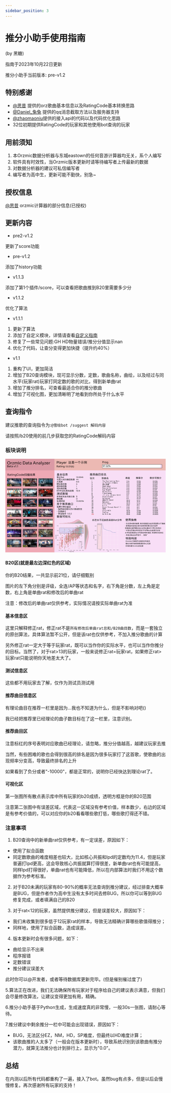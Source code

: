 ```yaml
---
sidebar_position: 3
---
```


# 推分小助手使用指南

(by 黑糖)

指南于2023年10月22日更新

推分小助手当前版本: pre-v1.2

## 特别感谢

- [@思昔](https://space.bilibili.com/518645556) 提供的orz歌曲基本信息以及RatingCode基本转换思路
- [@Daniel_兔兔](https://space.bilibili.com/1333478733) 提供的qq消息截取方法以及服务器支持
- [@zhaomaoniu](https://space.bilibili.com/398218060)提供的接入api的代码以及代码优化思路
- 32位初期提供RatingCode的玩家和其他使用bot查询的玩家

## 用前须知

1. 本Orzmic数据分析器与东城eastown的任何音游计算器均无关，系个人编写
2. 软件具有时效性，当Orzmic版本更新时请等待编写者上传最新的数据
3. 对数据分析器的建议可私信编写者
4. 编写者为高中生，更新可能不勤快，别急~

## 授权信息

[@思昔](https://space.bilibili.com/518645556) orzmic计算器的部分信息(已授权)

## 更新内容

- pre2-v1.2

更新了score功能

- pre-v1.2

添加了history功能

- v1.1.3

添加了第1个插件/score，可以查看把歌曲推到B20里需要多少分

- v1.1.2

优化了算法

- v1.1.1

1. 更新了算法
2. 添加了自定义模块，详情请查看[自定义指南](./suggestdiy.md)
3. 修复了一些常见问题:GH HD物量错误/推分分值显示nan
4. 优化了代码，让查分变得更加快捷（提升约40%）

- v1.1

1. 重构了UI，更加简洁
2. 增加了B20查询模块，现可显示分数，定数，歌曲名称，曲绘，以及经过与同水平(玩家rat)玩家打同定数的歌的对比，得到新单曲rat
3. 增加了推分排名，可查看最适合你的推分歌曲
4. 增加了可视化图，更加清晰明了地看到你所处于什么水平

## 查询指令

建议推歌的查询指令为:`@雪绘bot /suggest 解码内容`

请按照/b20使用的前几步获取您的RatingCode解码内容

### 板块说明

![Alt text](./img/suggest.jpeg)

#### B20区(就是最左边深红色的区域)

你的B20结果，一共显示前21位，请仔细甄别

图片的左下角分别是评级，全连/AP等状态和名字，右下角是分数，左上角是定数，右上角是单曲rat和修改后的单曲rat

注意：修改后的单曲rat仅供参考，实际情况请按实际单曲rat为准

#### 基本信息区

这里只解释修正rat，修正rat不是`所有修改后单曲rat总和/B20曲目数`，而是一套独立的原创算法，具体算法暂不公开，但是该rat也仅供参考，不加入推分歌曲的计算

另外修正rat一定大于等于玩家rat，既可以当作你的实际水平，也可以当作你推分的目标。当然了，对于rat>13的玩家，一般来说修正rat=玩家rat，如果修正rat>玩家rat只能说明你天地差太大了。

#### 测试信息区

这些都不用玩家去了解，仅作为测试员测试用

#### 推荐曲目信息区

有理论曲目在推荐一栏里是因为...我也不知道为什么，但是不影响对吧()

我已经把推荐里已经理论的曲子数目标在了这一栏里，注意识别。

#### 推荐曲目区

注意标红的序号表明对应歌曲已经理论，请忽略，推分分值越高，越建议玩家去推

当然，有些困难的歌也会得到很高的排名是因为很多玩家打了这首歌，使歌曲的出现频率分变高，导致最终排名的上升

如果看到了负分或者"-10000"，都是正常的，说明你已经快达到理论rat了。

#### 可视化区

第一张图所有散点表示库中所有玩家的b20成绩，透明方框是你的B20范围

注意第二张图中有误差区域，代表这一区域没有参考价值，样本数少，右边的区域是有参考价值的，可以对应你的b20看看哪些歌打低，哪些歌打得还不错。

### 注意事项

1. B20查询中的新单曲rat仅供参考，有一定误差，原因如下：

- 使用了拟合函数
- 同定数歌曲的难度相差也较大，比如核心共振和lpd的定数均为11.4，但是玩家普遍打lpd更高，这会导致核心共振就算打得很差，新单曲rat也有可能提高，同样lpd打得很好，单曲rat也有可能降低，所以在内部算法时我们不用这个数据作为参考标准。

2. 对于B20未满的玩家有80-90%的概率无法查询到推分建议，经过排查大概率是BUG，但是作者作为高中生没有太多时间去修BUG，所以你可以等到BUG修复完成，或者填满自己的B20

3. 对于rat<12的玩家，虽然提供推分建议，但是误差较大，原因如下：

- 我们未收集到很多低于12玩家rat的样本，导致无法精确计算哪些歌值得推分；
- 同样地，使用了拟合函数，造成误差。

4. 版本更新时会有很多问题，如下：

- 曲绘显示不出来
- 程序报错
- 定数错误
- 推分建议误差大

此时你可以@开发者，或者等待数据库更新完毕。(但是催别催过度了)

5.算法正在改进，我们无法确保所有玩家对于程序给自己的建议表示满意，但我们会尽量修改算法，让建议变得更加有用，精确。

6.推分小助手基于Python生成，生成速度真的非常慢，一般30s一张图，请耐心等待。

7.推分建议中剩余推分一栏中可能会出现错误，原因如下：

- BUG，无法区分EZ，NM，HD，SP难度，但最终以HD难度计算；
- 该歌曲推的人太多了（一般会在版本更新时），导致系统识别到该歌曲有推分潜力，就算无法推分也计到排行上，显示为"0.0"。

## 总结
在内测以后所有代码都重构了一遍，接入了bot。虽然bug有点多，但是以后会慢慢修复。再次感谢所有玩家的支持！